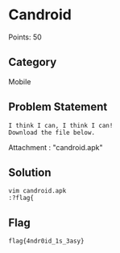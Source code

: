 # Candroid
Points: 50
## Category
Mobile
## Problem Statement
```
I think I can, I think I can!
Download the file below.
```
Attachment : "candroid.apk"
## Solution
```
vim candroid.apk
:?flag{
```
## Flag
```
flag{4ndr0id_1s_3asy}
```
